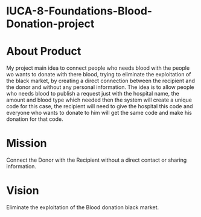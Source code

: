# lUCA-8-Foundations-Blood-Donation-project
# About Product
My project main idea to connect people who needs blood with the people wo wants to donate with there blood, trying to eliminate the exploitation of the black market, by creating a direct connection between the recipient and the donor and without any personal information.
The idea is to allow people who needs blood to publish a request just with the hospital name, the amount and blood type which needed then the system will create a unique code for this case, the recipient will need to give the hospital this code and everyone who wants to donate to him will get the same code and make his donation for that code.

# Mission
Connect the Donor with the Recipient without a direct contact or sharing information.


# Vision
Eliminate the exploitation of the Blood donation black market.
